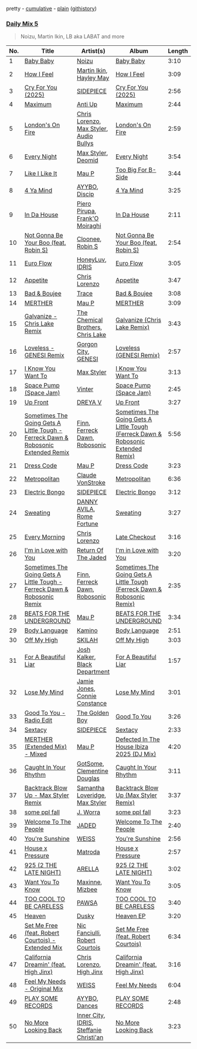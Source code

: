 pretty - [cumulative](/playlists/cumulative/Daily%20Mix%205.md) - [plain](/playlists/plain/37i9dQZF1E36TO0q54WsJv) ([githistory](https://github.githistory.xyz/vitokorn/spotify-playlist-archive/blob/master/playlists/plain/37i9dQZF1E36TO0q54WsJv))
### [Daily Mix 5](https://open.spotify.com/playlist/37i9dQZF1E36TO0q54WsJv)

> Noizu, Martin Ikin, LB aka LABAT and more

| No. | Title | Artist(s) | Album | Length |
|---|---|---|---|---|
| 1 | [Baby Baby](https://open.spotify.com/track/2fMtXRKJDPtT8Xs4EJkBQh) | [Noizu](https://open.spotify.com/artist/3VRyybsQu0MDG0F2LBxnv7) | [Baby Baby](https://open.spotify.com/album/6qvNPB4vRSs5TnBR9qJqWN) | 3:10 |
| 2 | [How I Feel](https://open.spotify.com/track/6DetvocRqx9ELX2aKmwj3g) | [Martin Ikin](https://open.spotify.com/artist/7DhdJhd6DrxeJlUajwttd1), [Hayley May](https://open.spotify.com/artist/1WcwbtAnG5HWNbPPK84ued) | [How I Feel](https://open.spotify.com/album/2up8F1d6qw1c0vLaEex2dD) | 3:09 |
| 3 | [Cry For You (2025)](https://open.spotify.com/track/2xVDlAuxS6rhEMXOlX9h07) | [SIDEPIECE](https://open.spotify.com/artist/5czbzNZZfWpyFgZyfT3Mkk) | [Cry For You (2025)](https://open.spotify.com/album/7pYLQoKHX1JlhuUyti0HwF) | 2:56 |
| 4 | [Maximum](https://open.spotify.com/track/1qVlXWReJaQAjz0zhbfxjA) | [Anti Up](https://open.spotify.com/artist/4UwR1ir6PovnQiwX5jRPvF) | [Maximum](https://open.spotify.com/album/1GotQqivDbCMTylM0rBXEL) | 2:44 |
| 5 | [London's On Fire](https://open.spotify.com/track/3kFGYfnYWraDZ8iAWx45QR) | [Chris Lorenzo](https://open.spotify.com/artist/7tm9Tuc70geXOOyKhtZHIj), [Max Styler](https://open.spotify.com/artist/3NKKngINK1tP6BFy0WOyWk), [Audio Bullys](https://open.spotify.com/artist/5kwHgbzNHq1iHkUSrAmjjQ) | [London's On Fire](https://open.spotify.com/album/3LqNJnokJGQgkYzskHNJGB) | 2:59 |
| 6 | [Every Night](https://open.spotify.com/track/4dP9nPtvtLMGmFBMsdNwPH) | [Max Styler](https://open.spotify.com/artist/3NKKngINK1tP6BFy0WOyWk), [Deomid](https://open.spotify.com/artist/63JoSzT83QhPoyMoNEExxb) | [Every Night](https://open.spotify.com/album/7sSJ0DtcnCalK7GNNshZG0) | 3:54 |
| 7 | [Like I Like It](https://open.spotify.com/track/6vLKVWEuOCQAWEaHv2yknm) | [Mau P](https://open.spotify.com/artist/0w1sbtZVQoK6GzV4A4OkCv) | [Too Big For B-Side](https://open.spotify.com/album/5jtv44Kb5NZmbRDfpCTIWE) | 3:44 |
| 8 | [4 Ya Mind](https://open.spotify.com/track/6cJwVvwYpMg8PlQpJY5RwS) | [AYYBO](https://open.spotify.com/artist/0YVquC9RaJLYFNmlJFzkTV), [Discip](https://open.spotify.com/artist/6K16NRv0isbkftsv5lmlMT) | [4 Ya Mind](https://open.spotify.com/album/0xmHvWsIECBDM5ltH51C2f) | 3:25 |
| 9 | [In Da House](https://open.spotify.com/track/27DWOvQlomwbtrB2KYZhV8) | [Piero Pirupa](https://open.spotify.com/artist/5FD9tbbiWd6th8FaOdCtnB), [Frank'O Moiraghi](https://open.spotify.com/artist/4eHnEMdLNXd1HaZZrcnFRI) | [In Da House](https://open.spotify.com/album/5LNPAEvje5MsD0KK90oroC) | 2:11 |
| 10 | [Not Gonna Be Your Boo (feat. Robin S)](https://open.spotify.com/track/36Umek5lUvL6pXI74dnRct) | [Cloonee](https://open.spotify.com/artist/7MdlXmq2HViAJWo9cf30sR), [Robin S](https://open.spotify.com/artist/2WvLeseDGPX1slhmxI59G3) | [Not Gonna Be Your Boo (feat. Robin S)](https://open.spotify.com/album/7BXYWdQZdWmgybac99Dwy4) | 2:54 |
| 11 | [Euro Flow](https://open.spotify.com/track/0QgE29v3AaacwaB1OHRUYK) | [HoneyLuv](https://open.spotify.com/artist/1sl3gVNz3Nxd4poA8f76sl), [IDRIS](https://open.spotify.com/artist/0Dc2rdPzleezxhvQhQbXuS) | [Euro Flow](https://open.spotify.com/album/0696fKl0CDhd2LXLPtNMB8) | 3:05 |
| 12 | [Appetite](https://open.spotify.com/track/6zldvnVMC25b4uliSKO9Lz) | [Chris Lorenzo](https://open.spotify.com/artist/7tm9Tuc70geXOOyKhtZHIj) | [Appetite](https://open.spotify.com/album/2AJlggZjfH2vz79q6bSplo) | 3:47 |
| 13 | [Bad & Boujee](https://open.spotify.com/track/4ij6tf3N49891vv5JzwyD2) | [Trace](https://open.spotify.com/artist/4T0QPJFV83O1j9w8y5apQX) | [Bad & Boujee](https://open.spotify.com/album/1SBBcumAohtQ9fDMAqxlcH) | 3:08 |
| 14 | [MERTHER](https://open.spotify.com/track/3WBeUXMYcRePMS2DwaNwUD) | [Mau P](https://open.spotify.com/artist/0w1sbtZVQoK6GzV4A4OkCv) | [MERTHER](https://open.spotify.com/album/5tthFm169l1a29bZTlkXoc) | 3:09 |
| 15 | [Galvanize - Chris Lake Remix](https://open.spotify.com/track/7Ki6lQlcAW565EsHfP8U7S) | [The Chemical Brothers](https://open.spotify.com/artist/1GhPHrq36VKCY3ucVaZCfo), [Chris Lake](https://open.spotify.com/artist/5Igpc9iLZ3YGtKeYfSrrOE) | [Galvanize (Chris Lake Remix)](https://open.spotify.com/album/4rxSgHTfUkvO4PCuIQUcMB) | 3:43 |
| 16 | [Loveless - GENESI Remix](https://open.spotify.com/track/0vRT7udpIDKttJRdp6OJr3) | [Gorgon City](https://open.spotify.com/artist/4VNQWV2y1E97Eqo2D5UTjx), [GENESI](https://open.spotify.com/artist/4OG9hOPsfAEziKvOJj2SG7) | [Loveless (GENESI Remix)](https://open.spotify.com/album/43hMDGlf0kVl7UqfIpUjNu) | 2:57 |
| 17 | [I Know You Want To](https://open.spotify.com/track/3qhf5WajCHsJibQ7cQ2qYS) | [Max Styler](https://open.spotify.com/artist/3NKKngINK1tP6BFy0WOyWk) | [I Know You Want To](https://open.spotify.com/album/60xGclNsYuzGqMfhUW4nXE) | 3:13 |
| 18 | [Space Pump (Space Jam)](https://open.spotify.com/track/4vqZk6EL4i4lSYHMViNnuV) | [Vinter](https://open.spotify.com/artist/7kxIJLoHe2W8GFXSN17KWz) | [Space Pump (Space Jam)](https://open.spotify.com/album/73MaHOfZf2Dh5fTCwBfXMA) | 2:45 |
| 19 | [Up Front](https://open.spotify.com/track/74X66DXVuSLDEOp3sR8GFL) | [DREYA V](https://open.spotify.com/artist/4EFAuQI8Ou0bmpf5Vh1P5P) | [Up Front](https://open.spotify.com/album/6eLVBuH7e14JC1pRR09kzP) | 3:27 |
| 20 | [Sometimes The Going Gets A Little Tough - Ferreck Dawn & Robosonic Extended Remix](https://open.spotify.com/track/4Mdkay7K9t54C2omsWGssB) | [Finn](https://open.spotify.com/artist/4p8fvQcLMWToTpmezUb8T5), [Ferreck Dawn](https://open.spotify.com/artist/3cnAJv9gydgm52KFIsdvO8), [Robosonic](https://open.spotify.com/artist/2XBuvmyzhH85j6sqv1fV3l) | [Sometimes The Going Gets A Little Tough (Ferreck Dawn & Robosonic Extended Remix)](https://open.spotify.com/album/7yYkAnRdz9BnU2elwAGo0K) | 5:56 |
| 21 | [Dress Code](https://open.spotify.com/track/00kiqMQGZQFH8YSiyrN8Ew) | [Mau P](https://open.spotify.com/artist/0w1sbtZVQoK6GzV4A4OkCv) | [Dress Code](https://open.spotify.com/album/29qXinvtFY8x3fimT3sXeF) | 3:23 |
| 22 | [Metropolitan](https://open.spotify.com/track/3ovlLXoLqVUaBdPidaB43F) | [Claude VonStroke](https://open.spotify.com/artist/5CYAFhywQTXdZmppCp0ukd) | [Metropolitan](https://open.spotify.com/album/5DSRW7xLp7BaS5t7CFK5dB) | 6:36 |
| 23 | [Electric Bongo](https://open.spotify.com/track/1Dld6bXk0APdXdZYlq9Bj2) | [SIDEPIECE](https://open.spotify.com/artist/5czbzNZZfWpyFgZyfT3Mkk) | [Electric Bongo](https://open.spotify.com/album/4DQvAAyc4Q44ckKfh7Qw9V) | 3:12 |
| 24 | [Sweating](https://open.spotify.com/track/2KBwVJtziqVgNRTPUPQ6Zc) | [DANNY AVILA](https://open.spotify.com/artist/1Xv1qZHJ1hnRlWHRTZ3uci), [Rome Fortune](https://open.spotify.com/artist/0AlOgXaMBLYvxNEhqHM4np) | [Sweating](https://open.spotify.com/album/4lUxgBpLj0JI2idSM1dz3F) | 3:27 |
| 25 | [Every Morning](https://open.spotify.com/track/5Zx3Uh6dGIVHWGUlWGnSlb) | [Chris Lorenzo](https://open.spotify.com/artist/7tm9Tuc70geXOOyKhtZHIj) | [Late Checkout](https://open.spotify.com/album/4Fl1XT8Lr22cm10MW82DkF) | 3:16 |
| 26 | [I'm in Love with You](https://open.spotify.com/track/5drO76TEkGKRq2TknRpDf8) | [Return Of The Jaded](https://open.spotify.com/artist/0eWRTAqa2LtWcunkLFL4sS) | [I'm in Love with You](https://open.spotify.com/album/46VEr9yyHJdpIeQZHleCue) | 3:20 |
| 27 | [Sometimes The Going Gets A Little Tough - Ferreck Dawn & Robosonic Remix](https://open.spotify.com/track/1AnRFGTZOOiZK5xBZ6aaVc) | [Finn](https://open.spotify.com/artist/4p8fvQcLMWToTpmezUb8T5), [Ferreck Dawn](https://open.spotify.com/artist/3cnAJv9gydgm52KFIsdvO8), [Robosonic](https://open.spotify.com/artist/2XBuvmyzhH85j6sqv1fV3l) | [Sometimes The Going Gets A Little Tough (Ferreck Dawn & Robosonic Remix)](https://open.spotify.com/album/3vc3LeeDoA3Un2hTdgJZ67) | 2:35 |
| 28 | [BEATS FOR THE UNDERGROUND](https://open.spotify.com/track/62bjfb5YMLvZU44vfjJVxp) | [Mau P](https://open.spotify.com/artist/0w1sbtZVQoK6GzV4A4OkCv) | [BEATS FOR THE UNDERGROUND](https://open.spotify.com/album/79kzvy6zqbSZsSIxVK3flH) | 3:34 |
| 29 | [Body Language](https://open.spotify.com/track/6FxFFd9SYmepnabp0E764R) | [Kamino](https://open.spotify.com/artist/6XYhu7HPIJ47SY98bY1Hnx) | [Body Language](https://open.spotify.com/album/4cEtJ1n7QlaTgNSuSb0Msi) | 2:51 |
| 30 | [Off My High](https://open.spotify.com/track/5AlzbR4wtJ4Lql83NMAPqj) | [SKILAH](https://open.spotify.com/artist/0ILzznvRwQsrGX7BsaDer0) | [Off My High](https://open.spotify.com/album/4OjoreZ9U6qPGs78GgBePO) | 3:03 |
| 31 | [For A Beautiful Liar](https://open.spotify.com/track/6hZlNXmqT7rTwEC8rUqlrh) | [Josh Kalker](https://open.spotify.com/artist/7n0DQFWxlcRBMF5TbW80MF), [Black Department](https://open.spotify.com/artist/0EmKD5XDC7LXAPwXhK2Kuk) | [For A Beautiful Liar](https://open.spotify.com/album/4KDDKG0StS708HXyYxhNHO) | 1:57 |
| 32 | [Lose My Mind](https://open.spotify.com/track/5cJZzpcqdwkUvD2f88wcgS) | [Jamie Jones](https://open.spotify.com/artist/4admDxmnri5Zco0xYrJ0ji), [Connie Constance](https://open.spotify.com/artist/4RB2kk5dmocmMiHFBlmOEt) | [Lose My Mind](https://open.spotify.com/album/4lSzteItXYPqDJNTMOVnX6) | 3:01 |
| 33 | [Good To You - Radio Edit](https://open.spotify.com/track/3m52vfVY6m6oqaTAHuA6ED) | [The Golden Boy](https://open.spotify.com/artist/4sbnZxKTcrri3W099W0wuq) | [Good To You](https://open.spotify.com/album/1zLXJtZg7WC6ORlQTugNzs) | 3:26 |
| 34 | [Sextacy](https://open.spotify.com/track/7Fbx8mVJy36dsVq9IYTRXu) | [SIDEPIECE](https://open.spotify.com/artist/5czbzNZZfWpyFgZyfT3Mkk) | [Sextacy](https://open.spotify.com/album/6QxRE7g3LRK8EW4DKw2nO6) | 2:33 |
| 35 | [MERTHER (Extended Mix) - Mixed](https://open.spotify.com/track/5sfFDkrcu5BpJNPzRSpSfZ) | [Mau P](https://open.spotify.com/artist/0w1sbtZVQoK6GzV4A4OkCv) | [Defected In The House Ibiza 2025 (DJ Mix)](https://open.spotify.com/album/6OWwaIqKSqvl9CCBCkPwfc) | 4:20 |
| 36 | [Caught In Your Rhythm](https://open.spotify.com/track/2UjMBCiA9gdDoSguLxrbBP) | [GotSome](https://open.spotify.com/artist/5eALE6GKSAiBNMyqpsqoeX), [Clementine Douglas](https://open.spotify.com/artist/4DWuml4Jf6K81b5rAPwMb6) | [Caught In Your Rhythm](https://open.spotify.com/album/5DksuDz9GUGMV5vOmMBo7U) | 3:11 |
| 37 | [Backtrack Blow Up - Max Styler Remix](https://open.spotify.com/track/2gyyB70dNaYPD5yKWCpOlV) | [Samantha Loveridge](https://open.spotify.com/artist/4j9yrmRQGfRicLiUdcvPjt), [Max Styler](https://open.spotify.com/artist/3NKKngINK1tP6BFy0WOyWk) | [Backtrack Blow Up (Max Styler Remix)](https://open.spotify.com/album/6CQ9rcuravEBO6IOIjyIKy) | 3:37 |
| 38 | [some ppl fall](https://open.spotify.com/track/09EesT84Crh7ngp4DFUiXc) | [J. Worra](https://open.spotify.com/artist/4q0N3EI67tVnAeeaXbNQIj) | [some ppl fall](https://open.spotify.com/album/6RmVbRd3t07KT4hQD9zkoU) | 3:23 |
| 39 | [Welcome To The People](https://open.spotify.com/track/4O3APpGNhOldqDsPF8IaS5) | [JADED](https://open.spotify.com/artist/6tCJN1fQNdFCEaOa8Da9Wf) | [Welcome To The People](https://open.spotify.com/album/7HZzmPZE3gKxhzVaIJ11KF) | 2:40 |
| 40 | [You're Sunshine](https://open.spotify.com/track/4gdjZS54vHNBk467zeAqkq) | [WEISS](https://open.spotify.com/artist/0FBRY66KVaAiddGVefikLB) | [You're Sunshine](https://open.spotify.com/album/5ASahiUQrJOala4neqHSd5) | 2:56 |
| 41 | [House x Pressure](https://open.spotify.com/track/5e5hE3DuPYFh7pJHzZ6YeL) | [Matroda](https://open.spotify.com/artist/45lcbTsX07JWzmTIjcdyBz) | [House x Pressure](https://open.spotify.com/album/3vkaNmQL9qlfVgdQfVgvrJ) | 2:57 |
| 42 | [925 (2 THE LATE NIGHT)](https://open.spotify.com/track/1koeOKDcCpkuvQUTeAtoDi) | [ARELLA](https://open.spotify.com/artist/36IVsTAOVKo3ma5ChM3ZXd) | [925 (2 THE LATE NIGHT)](https://open.spotify.com/album/1G2VC9Yqt4cr4yYzevtxYX) | 3:02 |
| 43 | [Want You To Know](https://open.spotify.com/track/1Zl6G1PCJNMXzJFWbynpjd) | [Maxinne](https://open.spotify.com/artist/3sv9dCyzqOsGcJHPl5seiq), [Mizbee](https://open.spotify.com/artist/2gqyi88Qa4bZ2AGYbFCPIh) | [Want You To Know](https://open.spotify.com/album/0aXlnKnNTXChZtGIqnHK7w) | 3:05 |
| 44 | [TOO COOL TO BE CARELESS](https://open.spotify.com/track/6KqM3xmPIDonsTjCSGrrr5) | [PAWSA](https://open.spotify.com/artist/4E0HD2PMY8kQJIjlShrLUS) | [TOO COOL TO BE CARELESS](https://open.spotify.com/album/17zk2lz0xesn8Y4YncohZa) | 3:40 |
| 45 | [Heaven](https://open.spotify.com/track/4wJ6GzWqWebaKHXrKot0ju) | [Dusky](https://open.spotify.com/artist/5gqoUf9vKKv96b1c0GBKwu) | [Heaven EP](https://open.spotify.com/album/4qs2ZCcVu7eeKc82fqFsEr) | 3:20 |
| 46 | [Set Me Free (feat. Robert Courtois) - Extended Mix](https://open.spotify.com/track/5EN7JItmBm3nGRylRSI83K) | [Nic Fanciulli](https://open.spotify.com/artist/7btR5VXutQv39SDEzcfXEk), [Robert Courtois](https://open.spotify.com/artist/2GH4RemTUuK19ieus3JaLa) | [Set Me Free (feat. Robert Courtois)](https://open.spotify.com/album/4f92p1nVAtD3Kj3ytHgAsB) | 6:34 |
| 47 | [California Dreamin' (feat. High Jinx)](https://open.spotify.com/track/4ASOMWcJUrwEpjJy4GEijz) | [Chris Lorenzo](https://open.spotify.com/artist/7tm9Tuc70geXOOyKhtZHIj), [High Jinx](https://open.spotify.com/artist/0XFmkmsCbCoR7wlqaZdt64) | [California Dreamin' (feat. High Jinx)](https://open.spotify.com/album/4QNJtrJyZlV4CMzvQqPcjW) | 3:16 |
| 48 | [Feel My Needs - Original Mix](https://open.spotify.com/track/6OtWYitKPq5RJdmbjuRFCf) | [WEISS](https://open.spotify.com/artist/0FBRY66KVaAiddGVefikLB) | [Feel My Needs](https://open.spotify.com/album/1DhXzsPrJjFpwOKRPV2Hpu) | 6:04 |
| 49 | [PLAY SOME RECORDS](https://open.spotify.com/track/0IO1lKYpnRdDGwQLV2IIPh) | [AYYBO](https://open.spotify.com/artist/0YVquC9RaJLYFNmlJFzkTV), [Dances](https://open.spotify.com/artist/1XwL3qdo0jPmliKRgxY5TL) | [PLAY SOME RECORDS](https://open.spotify.com/album/5BxqOnDxHI3vEChkaxSr7l) | 2:48 |
| 50 | [No More Looking Back](https://open.spotify.com/track/2UOrX23l9b0TnsIWgzdRtd) | [Inner City](https://open.spotify.com/artist/0vUJ3QLN3MlRfjOc2LjGWp), [IDRIS](https://open.spotify.com/artist/0Dc2rdPzleezxhvQhQbXuS), [Steffanie Christi'an](https://open.spotify.com/artist/7kY9ne2m81JVEziwNj9tTF) | [No More Looking Back](https://open.spotify.com/album/1vpMe7fU1HRThcq9KpOykC) | 3:23 |